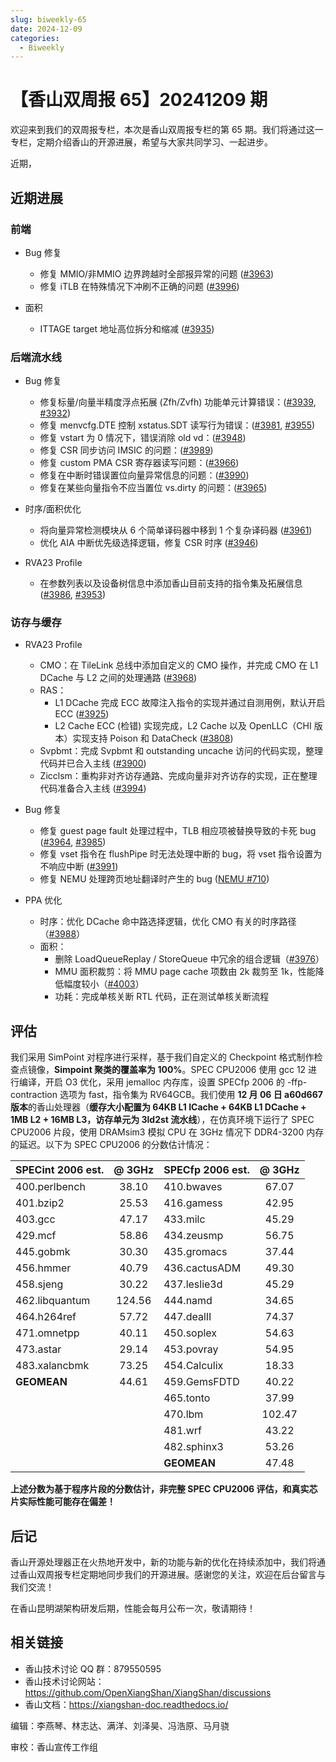 ```yaml
---
slug: biweekly-65
date: 2024-12-09
categories:
  - Biweekly
---
```


# 【香山双周报 65】20241209 期

欢迎来到我们的双周报专栏，本次是香山双周报专栏的第 65 期。我们将通过这一专栏，定期介绍香山的开源进展，希望与大家共同学习、一起进步。

近期，


<!-- more -->

## 近期进展

### 前端

- Bug 修复
    - 修复 MMIO/非MMIO 边界跨越时全部报异常的问题 ([#3963](https://github.com/OpenXiangShan/XiangShan/pull/3963))
    - 修复 iTLB 在特殊情况下冲刷不正确的问题 ([#3996](https://github.com/OpenXiangShan/XiangShan/pull/3996))

- 面积
    - ITTAGE target 地址高位拆分和缩减 ([#3935](https://github.com/OpenXiangShan/XiangShan/pull/3935))

### 后端流水线

- Bug 修复
    - 修复标量/向量半精度浮点拓展 (Zfh/Zvfh) 功能单元计算错误：([#3939](https://github.com/OpenXiangShan/XiangShan/pull/3939), [#3932](https://github.com/OpenXiangShan/XiangShan/pull/3932))
    - 修复 menvcfg.DTE 控制 xstatus.SDT 读写行为错误：([#3981](https://github.com/OpenXiangShan/XiangShan/pull/3981), [#3955](https://github.com/OpenXiangShan/XiangShan/pull/3955))
    - 修复 vstart 为 0 情况下，错误消除 old vd：([#3948](https://github.com/OpenXiangShan/XiangShan/pull/3948))
    - 修复 CSR 同步访问 IMSIC 的问题：([#3989](https://github.com/OpenXiangShan/XiangShan/pull/3989))
    - 修复 custom PMA CSR 寄存器读写问题：([#3966](https://github.com/OpenXiangShan/XiangShan/pull/3966))
    - 修复在中断时错误置位向量异常信息的问题：([#3990](https://github.com/OpenXiangShan/XiangShan/pull/3990))
    - 修复在某些向量指令不应当置位 vs.dirty 的问题：([#3965](https://github.com/OpenXiangShan/XiangShan/pull/3965))

- 时序/面积优化
    - 将向量异常检测模块从 6 个简单译码器中移到 1 个复杂译码器 ([#3961](https://github.com/OpenXiangShan/XiangShan/pull/3961))
    - 优化 AIA 中断优先级选择逻辑，修复 CSR 时序 ([#3946](https://github.com/OpenXiangShan/XiangShan/pull/3946))


- RVA23 Profile
    - 在参数列表以及设备树信息中添加香山目前支持的指令集及拓展信息 ([#3986](https://github.com/OpenXiangShan/XiangShan/pull/3986), [#3953](https://github.com/OpenXiangShan/XiangShan/pull/3953))

### 访存与缓存

- RVA23 Profile
  - CMO：在 TileLink 总线中添加自定义的 CMO 操作，并完成 CMO 在 L1 DCache 与 L2 之间的处理通路 ([#3968](https://github.com/OpenXiangShan/XiangShan/pull/3968))
  - RAS：
    - L1 DCache 完成 ECC 故障注入指令的实现并通过自测用例，默认开启 ECC ([#3925](https://github.com/OpenXiangShan/XiangShan/pull/3925))
    - L2 Cache ECC (检错) 实现完成，L2 Cache 以及 OpenLLC（CHI 版本）实现支持 Poison 和 DataCheck ([#3808](https://github.com/OpenXiangShan/XiangShan/pull/3808))
  - Svpbmt：完成 Svpbmt 和 outstanding uncache 访问的代码实现，整理代码并已合入主线 ([#3900](https://github.com/OpenXiangShan/XiangShan/pull/3900))
  - Zicclsm：重构非对齐访存通路、完成向量非对齐访存的实现，正在整理代码准备合入主线 ([#3994](https://github.com/OpenXiangShan/XiangShan/pull/3994))

- Bug 修复
  - 修复 guest page fault 处理过程中，TLB 相应项被替换导致的卡死 bug ([#3964](https://github.com/OpenXiangShan/XiangShan/pull/3964), [#3985](https://github.com/OpenXiangShan/XiangShan/pull/3985))
  - 修复 vset 指令在 flushPipe 时无法处理中断的 bug，将 vset 指令设置为不响应中断 ([#3991](https://github.com/OpenXiangShan/XiangShan/pull/3991))
  - 修复 NEMU 处理跨页地址翻译时产生的 bug ([NEMU #710](https://github.com/OpenXiangShan/NEMU/pull/710))

- PPA 优化
  - 时序：优化 DCache 命中路选择逻辑，优化 CMO 有关的时序路径（[#3988](https://github.com/OpenXiangShan/XiangShan/pull/3988)）
  - 面积：
    - 删除 LoadQueueReplay / StoreQueue 中冗余的组合逻辑（[#3976](https://github.com/OpenXiangShan/XiangShan/pull/3976)）
    - MMU 面积裁剪：将 MMU page cache 项数由 2k 裁剪至 1k，性能降低幅度较小（[#4003](https://github.com/OpenXiangShan/XiangShan/pull/4003)）
    - 功耗：完成单核关断 RTL 代码，正在测试单核关断流程


## 评估

我们采用 SimPoint 对程序进行采样，基于我们自定义的 Checkpoint 格式制作检查点镜像，**Simpoint 聚类的覆盖率为 100%**。SPEC CPU2006 使用 gcc 12 进行编译，开启 O3 优化，采用 jemalloc 内存库，设置 SPECfp 2006 的 -ffp-contraction 选项为 fast，指令集为 RV64GCB。我们使用 **12 月 06 日 a60d667 版本**的香山处理器（**缓存大小配置为 64KB L1 ICache + 64KB L1 DCache + 1MB L2 + 16MB L3，访存单元为 3ld2st 流水线**），在仿真环境下运行了 SPEC CPU2006 片段，使用 DRAMsim3 模拟 CPU 在 3GHz 情况下 DDR4-3200 内存的延迟。以下为 SPEC CPU2006 的分数估计情况：

| SPECint 2006 est. | @ 3GHz | SPECfp 2006 est.  | @ 3GHz |
| :---------------- | :----: | :---------------- | :----: |
| 400.perlbench     | 38.10  | 410.bwaves        | 67.07  |
| 401.bzip2         | 25.53  | 416.gamess        | 42.95  |
| 403.gcc           | 47.17  | 433.milc          | 45.29  |
| 429.mcf           | 58.86  | 434.zeusmp        | 56.75  |
| 445.gobmk         | 30.30  | 435.gromacs       | 37.44  |
| 456.hmmer         | 40.79  | 436.cactusADM     | 49.30  |
| 458.sjeng         | 30.22  | 437.leslie3d      | 45.29  |
| 462.libquantum    | 124.56 | 444.namd          | 34.65  |
| 464.h264ref       | 57.72  | 447.dealII        | 74.37  |
| 471.omnetpp       | 40.11  | 450.soplex        | 54.63  |
| 473.astar         | 29.14  | 453.povray        | 54.95  |
| 483.xalancbmk     | 73.25  | 454.Calculix      | 18.33  |
| **GEOMEAN**       | 44.61  | 459.GemsFDTD      | 40.22  |
|                   |        | 465.tonto         | 37.99  |
|                   |        | 470.lbm           | 102.47 |
|                   |        | 481.wrf           | 43.22  |
|                   |        | 482.sphinx3       | 53.26  |
|                   |        | **GEOMEAN**       | 47.48  |

**上述分数为基于程序片段的分数估计，非完整 SPEC CPU2006 评估，和真实芯片实际性能可能存在偏差！**

## 后记

香山开源处理器正在火热地开发中，新的功能与新的优化在持续添加中，我们将通过香山双周报专栏定期地同步我们的开源进展。感谢您的关注，欢迎在后台留言与我们交流！

在香山昆明湖架构研发后期，性能会每月公布一次，敬请期待！

## 相关链接

* 香山技术讨论 QQ 群：879550595
* 香山技术讨论网站：https://github.com/OpenXiangShan/XiangShan/discussions
* 香山文档：https://xiangshan-doc.readthedocs.io/

编辑：李燕琴、林志达、满洋、刘泽昊、冯浩原、马月骁

审校：香山宣传工作组
